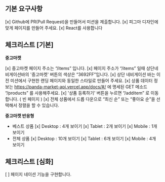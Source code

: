 ## **기본 요구사항**

[x] Github에 PR(Pull Request)을 만들어서 미션을 제출합니다.
[x] 피그마 디자인에 맞게 페이지를 만들어 주세요.
[x] React를 사용합니다

## **체크리스트 [기본]**

**중고마켓**

[x] 중고마켓 페이지 주소는 “/items” 입니다.
[x] 페이지 주소가 “/items” 일때 상단네비게이션바의 '중고마켓' 버튼의 색상은 “3692FF”입니다.
[x] 상단 네비게이션 바는 이전 미션에서 구현한 랜딩 페이지와 동일한 스타일로 만들어 주세요.
[x] 상품 데이터 정보는 https://panda-market-api.vercel.app/docs/#/ 에 명세된 GET 메소드 “/products” 를 사용해주세요.
[x] '상품 등록하기' 버튼을 누르면 “/additem” 로 이동합니다. ( 빈 페이지 )
[x] 전체 상품에서 드롭 다운으로 “최신 순” 또는 “좋아요 순”을 선택해서 정렬을 할 수 있습니다.

**중고마켓 반응형**

- 베스트 상품
  [x] Desktop : 4개 보이기
  [x] Tablet : 2개 보이기
  [x] Mobile : 1개 보이기
- 전체 상품
  [x] Desktop : 10개 보이기
  [x] Tablet : 6개 보이기
  [x] Mobile : 4개 보이기

## **체크리스트 [심화]**

[ ] 페이지 네이션 기능을 구현합니다.
